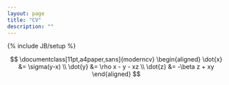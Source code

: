 ```yaml
---
layout: page
title: "CV"
description: ""
---
```

{% include JB/setup %}

$$ 
\documentclass[11pt,a4paper,sans]{moderncv}  
\begin{aligned} \dot{x} &= \sigma(y-x) \\ 
\dot{y} &= \rho x - y - xz \\ 
\dot{z} &= -\beta z + xy \end{aligned} 
$$

